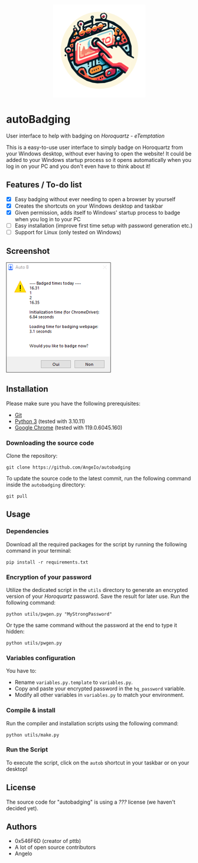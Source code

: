 <p align="center">
  <img width="250" alt="autobadging logo" src="assets/logo.png">
</p>

# autoBadging

User interface to help with badging on *Horoquartz - eTemptation*

This is a easy-to-use user interface to simply badge on Horoquartz from your Windows desktop, without ever having to open the website! It could be added to your Windows startup process so it opens automatically when you log in on your PC and you don't even have to think about it!

## Features / To-do list
- [x] Easy badging without ever needing to open a browser by yourself
- [x] Creates the shortcuts on your Windows desktop and taskbar
- [x] Given permission, adds itself to Windows' startup process to badge when you log in to your PC
- [ ] Easy installation (improve first time setup with password generation etc.)
- [ ] Support for Linux (only tested on Windows)

## Screenshot

<img src="assets/screenshot.png">

## Installation

Please make sure you have the following prerequisites:

- [Git](https://git-scm.com/downloads)
- [Python 3](https://www.python.org/downloads/) (tested with 3.10.11)
- [Google Chrome](https://www.google.com/chrome/) (tested with 119.0.6045.160)

### Downloading the source code

Clone the repository:

```shell
git clone https://github.com/AngeIo/autobadging
```

To update the source code to the latest commit, run the following command inside the `autobadging` directory:

```shell
git pull
```

## Usage

### Dependencies
Download all the required packages for the script by running the following command in your terminal:

```shell
pip install -r requirements.txt
```

### Encryption of your password
Utilize the dedicated script in the `utils` directory to generate an encrypted version of your *Horoquartz* password. Save the result for later use. Run the following command:

```shell
python utils/pwgen.py "MyStrongPassword"
```

Or type the same command without the password at the end to type it hidden:

```shell
python utils/pwgen.py
```

### Variables configuration
You have to:

- Rename `variables.py.template` to `variables.py`.
- Copy and paste your encrypted password in the `hq_password` variable.
- Modify all other variables in `variables.py` to match your environment.

### Compile & install
Run the compiler and installation scripts using the following command:

```shell
python utils/make.py
```

### Run the Script
To execute the script, click on the `autob` shortcut in your taskbar or on your desktop!

## License
The source code for "autobadging" is using a *???* license (we haven't decided yet).

## Authors
* 0x546F6D (creator of pttb)
* A lot of open source contributors
* Angelo

